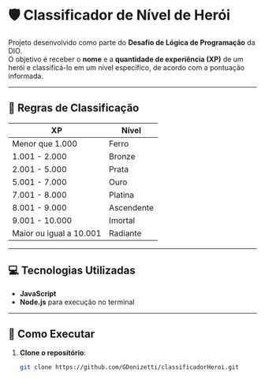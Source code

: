 # 🛡️ Classificador de Nível de Herói

Projeto desenvolvido como parte do **Desafio de Lógica de Programação** da DIO.  
O objetivo é receber o **nome** e a **quantidade de experiência (XP)** de um herói e classificá-lo em um nível específico, de acordo com a pontuação informada.

---

## 📜 Regras de Classificação

| XP               | Nível       |
| ---------------- | ----------- |
| Menor que 1.000  | Ferro       |
| 1.001 - 2.000    | Bronze      |
| 2.001 - 5.000    | Prata       |
| 5.001 - 7.000    | Ouro        |
| 7.001 - 8.000    | Platina     |
| 8.001 - 9.000    | Ascendente  |
| 9.001 - 10.000   | Imortal     |
| Maior ou igual a 10.001 | Radiante    |

---

## 💻 Tecnologias Utilizadas

- **JavaScript**
- **Node.js** para execução no terminal

---

## 🚀 Como Executar

1. **Clone o repositório**:
   ```bash
   git clone https://github.com/GDonizetti/classificadorHeroi.git
